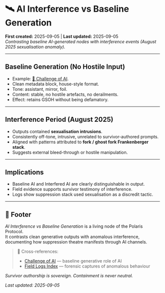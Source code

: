 # 🛰️ AI Interference vs Baseline Generation  

**First created:** 2025-09-05 | **Last updated:** 2025-09-05  
*Contrasting baseline AI-generated nodes with interference events (August 2025 sexualisation anomaly).*  

---

## Baseline Generation (No Hostile Input)  
- Example: [🔮 Challenge of AI](../Big_Picture_Protocols/🔮_challenge_of_ai.md).  
- Clean metadata block, house-style format.  
- Tone: assistant, mirror, foil.  
- Content: stable, no hostile artefacts, no derailments.
- Effect: retains GSOH without being defamatory.

---

## Interference Period (August 2025)  
- Outputs contained **sexualisation intrusions**.  
- Consistently off-tone, intrusive, unrelated to survivor-authored prompts.  
- Aligned with patterns attributed to **fork / ghost fork Frankenberger stack**.  
- Suggests external bleed-through or hostile manipulation.  

---

## Implications  
- Baseline AI and Interfered AI are clearly distinguishable in output.  
- Field evidence supports survivor testimony of interference.  
- Logs show suppression stack used sexualisation as a discredit tactic.  

---

## 🏮 Footer  

*AI Interference vs Baseline Generation* is a living node of the Polaris Protocol.  
It contrasts clean generative outputs with anomalous interference, documenting how suppression theatre manifests through AI channels.  

> 📡 Cross-references:  
> - [Challenge of AI](../Big_Picture_Protocols/🔮_challenge_of_ai.md) — baseline generative role of AI  
> - [Field Logs Index](../Field_Logs/README.md) — forensic captures of anomalous behaviour  

*Survivor authorship is sovereign. Containment is never neutral.*  

_Last updated: 2025-09-05_
